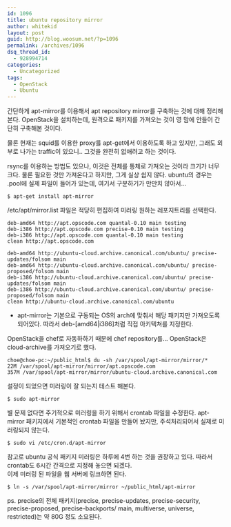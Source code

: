 ```yaml
---
id: 1096
title: ubuntu repository mirror
author: whitekid
layout: post
guid: http://blog.woosum.net/?p=1096
permalink: /archives/1096
dsq_thread_id:
  - 928994714
categories:
  - Uncategorized
tags:
  - OpenStack
  - Ubuntu
---
```

간단하게 apt-mirror를 이용해서 apt repository mirror를 구축하는 것에 대해 정리해본다. OpenStack을 설치하는데, 원격으로 패키지를 가져오는 것이 영 맘에 안들어 간단히 구축해본 것이다.

물론 현재는 squid를 이용한 proxy를 apt-get에서 이용하도록 하고 있지만, 그래도 외부로 나가는 traffic이 있으니.. 그것을 완전히 없애려고 하는 것이다.

rsync를 이용하는 방법도 있으나, 이것은 전체를 통체로 가져오는 것이라 크기가 너무 크다. 물론 필요한 것만 가져온다고 하지만, 그게 실상 쉽지 않다. ubuntu의 경우는 .pool에 실제 파일이 들어가 있는데, 여기서 구분하기가 만만치 않아서...

    $ apt-get install apt-mirror  

/etc/apt/mirror.list 파일은 적당히 편집하여 미러링 원하는 레포지트리를 선택한다.

    deb-amd64 http://apt.opscode.com quantal-0.10 main testing  
    deb-i386 http://apt.opscode.com precise-0.10 main testing  
    deb-i386 http://apt.opscode.com quantal-0.10 main testing  
    clean http://apt.opscode.com

    deb-amd64 http://ubuntu-cloud.archive.canonical.com/ubuntu/ precise-updates/folsom main  
    deb-amd64 http://ubuntu-cloud.archive.canonical.com/ubuntu/ precise-proposed/folsom main  
    deb-i386 http://ubuntu-cloud.archive.canonical.com/ubuntu/ precise-updates/folsom main  
    deb-i386 http://ubuntu-cloud.archive.canonical.com/ubuntu/ precise-proposed/folsom main  
    clean http://ubuntu-cloud.archive.canonical.com/ubuntu  

  * apt-mirror는 기본으로 구동되는 OS의 arch에 맞춰서 해당 패키지만 가져오도록 되어있다. 따라서 deb-[amd64|i386]처럼 직접 아키텍쳐를 지정한다.

OpenStack을 chef로 자동하하기 때문에 chef repository를... OpenStack은 cloud-archive를 가져오기로 했다.

    choe@choe-pc:~/public_html$ du -sh /var/spool/apt-mirror/mirror/*  
    22M /var/spool/apt-mirror/mirror/apt.opscode.com  
    357M /var/spool/apt-mirror/mirror/ubuntu-cloud.archive.canonical.com  

설정이 되었으면 미러링이 잘 되는지 테스트 해본다.

    $ sudo apt-mirror  

별 문제 없다면 주기적으로 미러링을 하기 위해서 crontab 파일을 수정한다. apt-mirror 패키지에서 기본적인 crontab 파일을 만들어 놨지만, 주석처리되어서 실제로 미러링되지 않는다.

    $ sudo vi /etc/cron.d/apt-mirror  

참고로 ubuntu 공식 패키지 미러링은 하루에 4번 하는 것을 권장하고 있다. 따라서 crontab도 6시간 간격으로 지정해 놓으면 되겠다.  
이제 미러링 된 파일을 웹 서버에 링크하면 된다.

    $ ln -s /var/spool/apt-mirror/mirror ~/public_html/apt-mirror  

ps. precise의 전체 패키지(precise, precise-updates, precise-security, precise-proposed, precise-backports/ main, multiverse, universe, restricted)는 약 80G 정도 소요된다.